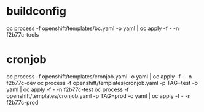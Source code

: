 # buildconfig
oc process -f openshift/templates/bc.yaml -o yaml | oc apply -f - -n f2b77c-tools
# cronjob
oc process -f openshift/templates/cronjob.yaml -o yaml | oc apply -f - -n f2b77c-dev
oc process -f openshift/templates/cronjob.yaml -p TAG=test -o yaml | oc apply -f - -n f2b77c-test
oc process -f openshift/templates/cronjob.yaml -p TAG=prod -o yaml | oc apply -f - -n f2b77c-prod

